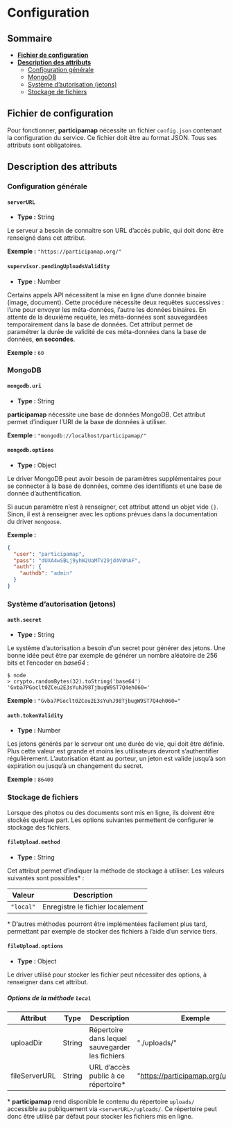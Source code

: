 # Configuration

## Sommaire

* [**Fichier de configuration**](#fichier-de-configuration)
* [**Description des attributs**](#description-des-attributs)
    * [Configuration générale](#configuration-générale)
    * [MongoDB](#mongodb)
    * [Système d’autorisation (jetons)](#système-dautorisation-jetons)
    * [Stockage de fichiers](#stockage-de-fichiers)

## Fichier de configuration

Pour fonctionner, **participamap** nécessite un fichier `config.json` contenant la configuration du service. Ce fichier doit être au format JSON. Tous ses attributs sont obligatoires.

## Description des attributs

### Configuration générale

#### `serverURL`

* **Type :** String

Le serveur a besoin de connaitre son URL d’accès public, qui doit donc être renseigné dans cet attribut.

**Exemple :** `"https://participamap.org/"`

#### `supervisor.pendingUploadsValidity`

* **Type :** Number

Certains appels API nécessitent la mise en ligne d’une donnée binaire (image, document). Cette procédure nécessite deux requêtes successives : l’une pour envoyer les méta-données, l’autre les données binaires. En attente de la deuxième requête, les méta-données sont sauvegardées temporairement dans la base de données. Cet attribut permet de paramétrer la durée de validité de ces méta-données dans la base de données, **en secondes**.

**Exemple :** `60`

### MongoDB

#### `mongodb.uri`

* **Type :** String

**participamap** nécessite une base de données MongoDB. Cet attribut permet d’indiquer l’URI de la base de données à utiliser.

**Exemple :** `"mongodb://localhost/participamap/"`

#### `mongodb.options`

* **Type :** Object

Le driver MongoDB peut avoir besoin de paramètres supplémentaires pour se connecter à la base de données, comme des identifiants et une base de donnée d’authentification.

Si aucun paramètre n’est à renseigner, cet attribut attend un objet vide `{}`. Sinon, il est à renseigner avec les options prévues dans la documentation du driver `mongoose`.

**Exemple :**
    
```json
{
  "user": "participamap",
  "pass": "dUXA4wSBLj9yhW2UaMTV29jd4V0hAF",
  "auth": {
    "authdb": "admin"
  }
}
```

### Système d’autorisation (jetons)

#### `auth.secret`

* **Type :** String

Le système d’autorisation a besoin d’un secret pour générer des jetons. Une bonne idée peut être par exemple de générer un nombre aléatoire de 256 bits et l’encoder en *base64* :

    $ node
    > crypto.randomBytes(32).toString('base64')
    'Gvba7PGoclt0ZCeu2E3sYuhJ98TjbugW9ST7Q4eh060='

**Exemple :** `"Gvba7PGoclt0ZCeu2E3sYuhJ98TjbugW9ST7Q4eh060="`

#### `auth.tokenValidity`

* **Type :** Number

Les jetons générés par le serveur ont une durée de vie, qui doit être définie. Plus cette valeur est grande et moins les utilisateurs devront s’authentifier régulièrement. L’autorisation étant au porteur, un jeton est valide jusqu’à son expiration ou jusqu’à un changement du secret.

**Exemple :** `86400`

### Stockage de fichiers

Lorsque des photos ou des documents sont mis en ligne, ils doivent être stockés quelque part. Les options suivantes permettent de configurer le stockage des fichiers.

#### `fileUpload.method`

* **Type :** String

Cet attribut permet d’indiquer la méthode de stockage à utiliser. Les valeurs suivantes sont possibles\* :

Valeur | Description
-------|------------
`"local"` | Enregistre le fichier localement

\* D’autres méthodes pourront être implémentées facilement plus tard, permettant par exemple de stocker des fichiers à l’aide d’un service tiers.

#### `fileUpload.options`

* **Type :** Object

Le driver utilisé pour stocker les fichier peut nécessiter des options, à renseigner dans cet attribut.

##### Options de la méthode `local`

Attribut | Type | Description | Exemple
---------|------|-------------|--------
uploadDir | String | Répertoire dans lequel sauvegarder les fichiers | "./uploads/"
fileServerURL | String | URL d’accès public à ce répertoire\* | "https://participamap.org/uploads/"

\* **participamap** rend disponible le contenu du répertoire `uploads/` accessible au publiquement via `<serverURL>/uploads/`. Ce répertoire peut donc être utilisé par défaut pour stocker les fichiers mis en ligne.
